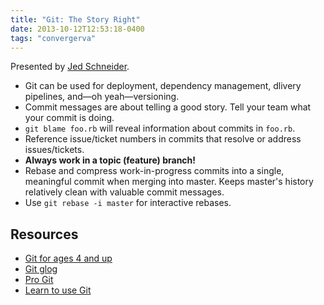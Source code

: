 ```yaml
---
title: "Git: The Story Right"
date: 2013-10-12T12:53:18-0400
tags: "convergerva"
---
```


Presented by [Jed Schneider](https://twitter.com/jedschneider).

- Git can be used for deployment, dependency management, dlivery pipelines, and—oh yeah—versioning.
- Commit messages are about telling a good story. Tell your team what your commit is doing.
- `git blame foo.rb` will reveal information about commits in `foo.rb`.
- Reference issue/ticket numbers in commits that resolve or address issues/tickets.
- **Always work in a topic (feature) branch!**
- Rebase and compress work-in-progress commits into a single, meaningful commit when merging into master. Keeps master's history relatively clean with valuable commit messages.
- Use `git rebase -i master` for interactive rebases.


## Resources

- [Git for ages 4 and up](http://blip.tv/open-source-developers-conference/git-for-ages-4-and-up-4460524)
- [Git glog](https://github.com/moshen/Git-Glog)
- [Pro Git](http://git-scm.com/book)
- [Learn to use Git](https://www.codeschool.com/courses/try-git)
